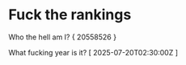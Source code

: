 # Fuck the rankings

Who the hell am I?
{ 20558526 }

What fucking year is it?
[ 2025-07-20T02:30:00Z ]
